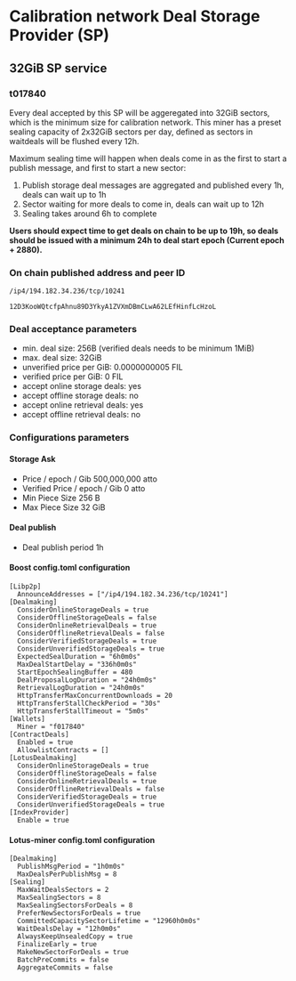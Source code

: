 # Calibration network Deal Storage Provider (SP)

## 32GiB SP service
### t017840
Every deal accepted by this SP will be aggeregated into 32GiB sectors, which is the minimum size for calibration network. 
This miner has a preset sealing capacity of 2x32GiB sectors per day, defined as sectors in waitdeals will be flushed every 12h.   

Maximum sealing time will happen when deals come in as the first to start a publish message, and first to start a new sector:  
1. Publish storage deal messages are aggregated and published every 1h, deals can wait up to 1h
2. Sector waiting for more deals to come in, deals can wait up to 12h 
3. Sealing takes around 6h to complete 

  **Users should expect time to get deals on chain to be up to 19h, so deals should be issued with a minimum 24h to deal start epoch (Current epoch + 2880).**
  
### On chain published address and peer ID
`/ip4/194.182.34.236/tcp/10241`

`12D3KooWQtcfpAhnu89D3YkyA1ZVXmDBmCLwA62LEfHinfLcHzoL`

### Deal acceptance parameters
- min. deal size: 256B (verified deals needs to be minimum 1MiB)
- max. deal size: 32GiB
- unverified price per GiB: 0.0000000005 FIL
- verified price per GiB: 0 FIL
- accept online storage deals: yes
- accept offline storage deals: no
- accept online retrieval deals: yes
- accept offline retrieval deals: no

### Configurations parameters
#### Storage Ask
- Price / epoch / Gib	500,000,000 atto
- Verified Price / epoch / Gib	0 atto
- Min Piece Size	256 B
- Max Piece Size	32 GiB
#### Deal publish
- Deal publish period	1h
#### Boost config.toml configuration
```
[Libp2p]
  AnnounceAddresses = ["/ip4/194.182.34.236/tcp/10241"]
[Dealmaking]
  ConsiderOnlineStorageDeals = true
  ConsiderOfflineStorageDeals = false
  ConsiderOnlineRetrievalDeals = true
  ConsiderOfflineRetrievalDeals = false
  ConsiderVerifiedStorageDeals = true
  ConsiderUnverifiedStorageDeals = true
  ExpectedSealDuration = "6h0m0s"
  MaxDealStartDelay = "336h0m0s"
  StartEpochSealingBuffer = 480
  DealProposalLogDuration = "24h0m0s"
  RetrievalLogDuration = "24h0m0s"
  HttpTransferMaxConcurrentDownloads = 20
  HttpTransferStallCheckPeriod = "30s"
  HttpTransferStallTimeout = "5m0s"
[Wallets]
  Miner = "f017840"
[ContractDeals]
  Enabled = true
  AllowlistContracts = []
[LotusDealmaking]
  ConsiderOnlineStorageDeals = true
  ConsiderOfflineStorageDeals = false
  ConsiderOnlineRetrievalDeals = true
  ConsiderOfflineRetrievalDeals = false
  ConsiderVerifiedStorageDeals = true
  ConsiderUnverifiedStorageDeals = true
[IndexProvider]
  Enable = true
```
#### Lotus-miner config.toml configuration
```
[Dealmaking]
  PublishMsgPeriod = "1h0m0s"
  MaxDealsPerPublishMsg = 8
[Sealing]
  MaxWaitDealsSectors = 2
  MaxSealingSectors = 8
  MaxSealingSectorsForDeals = 8
  PreferNewSectorsForDeals = true
  CommittedCapacitySectorLifetime = "12960h0m0s"
  WaitDealsDelay = "12h0m0s"
  AlwaysKeepUnsealedCopy = true
  FinalizeEarly = true
  MakeNewSectorForDeals = true
  BatchPreCommits = false
  AggregateCommits = false
```
